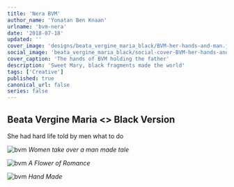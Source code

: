 ```yaml
---
title: 'Nera BVM'
author_name: 'Yonatan Ben Knaan'
urlname: 'bvm-nera'
date: '2018-07-18'
updated: ''
cover_image: 'designs/beata_vergine_maria_black/BVM-her-hands-and-man.jpg'
social_image: 'beata_vergine_maria_black/social-cover-BVM-her-hands-and-man.jpg'
cover_caption: 'The hands of BVM holding the father'
description: 'Sweet Mary, black fragments made the world'
tags: ['Creative']
published: true
canonical_url: false
series: false
---
```

## Beata Vergine Maria <> Black Version

She had hard life told by men what to do

![bvm](/designs/beata_vergine_maria_black/BVM-her-face.jpg)
*Women take over a man made tale*

![bvm](/designs/beata_vergine_maria_black/BVM-her-flower.jpg)
*A Flower of Romance*

![bvm](/designs/beata_vergine_maria_black/BVM-her-hands-and-man.jpg)
*Hand Made*












